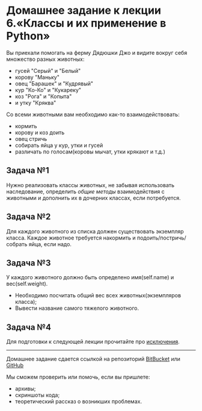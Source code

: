 # Домашнее задание к лекции 6.«Классы и их применение в Python»

Вы приехали помогать на ферму Дядюшки Джо и видите вокруг себя множество разных животных:
* гусей "Серый" и "Белый"
* корову "Маньку"
* овец "Барашек" и "Кудрявый"
* кур "Ко-Ко" и "Кукареку"
* коз "Рога" и "Копыта"
* и утку "Кряква"

Со всеми животными вам необходимо как-то взаимодействовать:
* кормить
* корову и коз доить
* овец стричь
* собирать яйца у кур, утки и гусей
* различать по голосам(коровы мычат, утки крякают и т.д.)

## Задача №1
Нужно реализовать классы животных, не забывая использовать наследование, определить *общие методы* взаимодействия с животными и дополнить их в дочерних классах, если потребуется.

## Задача №2
Для каждого животного из списка должен существовать экземпляр класса.
Каждое животное требуется накормить и подоить/постричь/собрать яйца, если надо.

## Задача №3
У каждого животного должно быть определено имя(self.name) и вес(self.weight). 
- Необходимо посчитать общий вес всех животных(экземпляров класса);
- Вывести название самого тяжелого животного.

## Задача №4
Для подготовки к следующей лекции прочитайте про [исключения](https://pythonworld.ru/tipy-dannyx-v-python/isklyucheniya-v-python-konstrukciya-try-except-dlya-obrabotki-isklyuchenij.html).


---
Домашнее задание сдается ссылкой на репозиторий [BitBucket](https://bitbucket.org/) или [GitHub](https://github.com/)

Мы сможем проверить или помочь, если вы пришлете:
* архивы;
* скриншоты кода;
* теоретический рассказ о возникших проблемах.